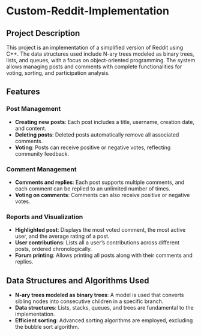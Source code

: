 # Custom-Reddit-Implementation

## Project Description

This project is an implementation of a simplified version of Reddit using C++. The data structures used include N-ary trees modeled as binary trees, lists, and queues, with a focus on object-oriented programming. The system allows managing posts and comments with complete functionalities for voting, sorting, and participation analysis.

## Features

### Post Management
- **Creating new posts**: Each post includes a title, username, creation date, and content.
- **Deleting posts**: Deleted posts automatically remove all associated comments.
- **Voting**: Posts can receive positive or negative votes, reflecting community feedback.

### Comment Management
- **Comments and replies**: Each post supports multiple comments, and each comment can be replied to an unlimited number of times.
- **Voting on comments**: Comments can also receive positive or negative votes.

### Reports and Visualization
- **Highlighted post**: Displays the most voted comment, the most active user, and the average rating of a post.
- **User contributions**: Lists all a user’s contributions across different posts, ordered chronologically.
- **Forum printing**: Allows printing all posts along with their comments and replies.

## Data Structures and Algorithms Used
- **N-ary trees modeled as binary trees**: A model is used that converts sibling nodes into consecutive children in a specific branch.
- **Data structures**: Lists, stacks, queues, and trees are fundamental to the implementation.
- **Efficient sorting**: Advanced sorting algorithms are employed, excluding the bubble sort algorithm.